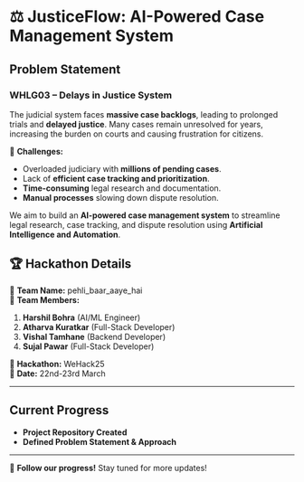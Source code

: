 # ⚖️ JusticeFlow: AI-Powered Case Management System  

## Problem Statement  
### WHLG03 – Delays in Justice System  
The judicial system faces **massive case backlogs**, leading to prolonged trials and **delayed justice**. Many cases remain unresolved for years, increasing the burden on courts and causing frustration for citizens.  

🔹 **Challenges:**  
- Overloaded judiciary with **millions of pending cases**.  
- Lack of **efficient case tracking and prioritization**.  
- **Time-consuming** legal research and documentation.  
- **Manual processes** slowing down dispute resolution.  

We aim to build an **AI-powered case management system** to streamline legal research, case tracking, and dispute resolution using **Artificial Intelligence and Automation**.  



## 🏆 Hackathon Details  
🔹 **Team Name:** pehli_baar_aaye_hai  
🔹 **Team Members:**  
1. **Harshil Bohra** (AI/ML Engineer)
2. **Atharva Kuratkar** (Full-Stack Developer)  
3. **Vishal Tamhane** (Backend Developer)  
4. **Sujal Pawar** (Full-Stack Developer) 

🔹 **Hackathon:** WeHack25  
🔹 **Date:** 22nd-23rd March 

---

##  Current Progress  
- **Project Repository Created**  
- **Defined Problem Statement & Approach**   

---


🔹 **Follow our progress!** Stay tuned for more updates!  


